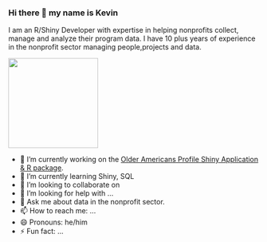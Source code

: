 ### Hi there 👋 my name is Kevin




I am an R/Shiny Developer with expertise in helping nonprofits collect, manage and analyze their program data. I have 10 plus years of experience in the nonprofit sector managing people,projects and data.


<img height="180em" src="https://github-readme-stats.vercel.app/api?username=kgilds&show_icons=true&hide_border=true&&count_private=true&include_all_commits=true" />

- 🔭 I’m currently working on the [Older Americans Profile Shiny Application & R package](https://tidydatabykwg57.shinyapps.io/ACLOlderAmericansProfile/). 
- 🌱 I’m currently learning Shiny, SQL
- 👯 I’m looking to collaborate on 
- 🤔 I’m looking for help with ...
- 💬 Ask me about data in the nonprofit sector.
- 📫 How to reach me: ...
- 😄 Pronouns: he/him
- ⚡ Fun fact: ...


<!--
**kgilds/kgilds** is a ✨ _special_ ✨ repository because its `README.md` (this file) appears on your GitHub profile.

Here are some ideas to get you started:


-->

